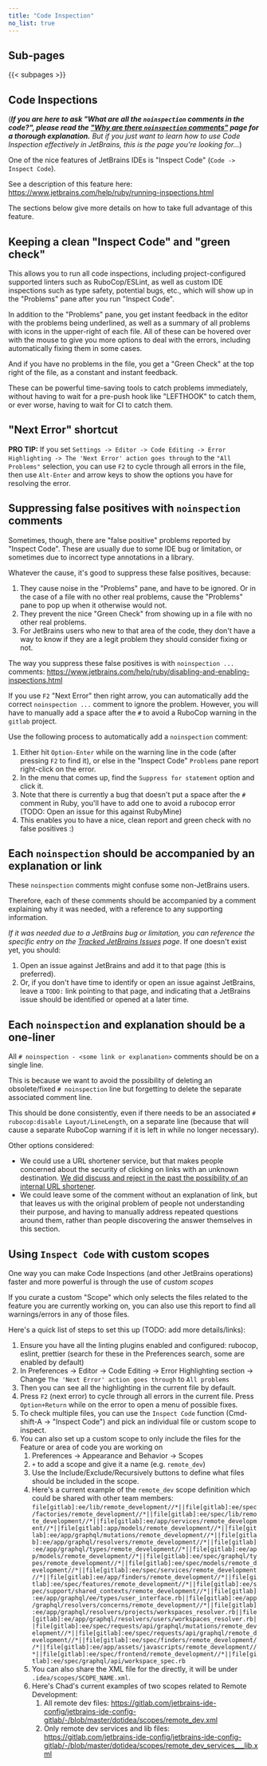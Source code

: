 ```yaml
---
title: "Code Inspection"
no_list: true
---
```


## Sub-pages

{{< subpages >}}

## Code Inspections

(***If you are here to ask "What are all the `noinspection` comments in the code?", please read the ["Why are there `noinspection` comments"](./why-are-there-noinspection-comments) page for a thorough explanation.**
But if you just want to learn how to use Code Inspection effectively in JetBrains, this is the page you're looking for...*)

One of the nice features of JetBrains IDEs is "Inspect Code" (`Code -> Inspect Code`).

See a description of this feature here: <https://www.jetbrains.com/help/ruby/running-inspections.html>

The sections below give more details on how to take full
advantage of this feature.

## Keeping a clean "Inspect Code" and "green check"

This allows you to run all code inspections, including project-configured supported linters
such as RuboCop/ESLint, as well as custom IDE inspections such as type safety, potential bugs,
etc., which will show up in the "Problems" pane after you run "Inspect Code".

In addition to the "Problems" pane, you get instant feedback in the editor with the problems
being underlined, as well as a summary of all problems with icons in the upper-right of each file.
All of these can be hovered over with the mouse to give you more options to deal with the errors,
including automatically fixing them in some cases.

And if you have no problems in the file, you get a "Green Check" at the top right of the file, as
a constant and instant feedback.

These can be powerful time-saving tools to catch problems immediately, without having to wait for
a pre-push hook like "LEFTHOOK" to catch them, or ever worse, having to wait for CI to catch them.

## "Next Error" shortcut

**PRO TIP:** If you set
`Settings -> Editor -> Code Editing -> Error Highlighting -> The 'Next Error' action goes through`
to the `"All Problems"` selection, you can use `F2` to cycle through all errors in the file,
then use `Alt-Enter` and arrow keys to show the options you have for resolving the error.

## Suppressing false positives with `noinspection` comments

Sometimes, though, there are "false positive" problems reported by "Inspect Code". These are
usually due to some IDE bug or limitation, or sometimes due to incorrect type annotations
in a library.

Whatever the cause, it's good to suppress these false positives, because:

1. They cause noise in the "Problems" pane, and have to be ignored. Or in the case of a file with
   no other real problems, cause the "Problems" pane to pop up when it otherwise would not.
1. They prevent the nice "Green Check" from showing up in a file with no other real problems.
1. For JetBrains users who new to that area of the code, they don't have a way to know if they are
   a legit problem they should consider fixing or not.

The way you suppress these false positives is with `noinspection ...` comments: <https://www.jetbrains.com/help/ruby/disabling-and-enabling-inspections.html>

If you use
`F2` "Next Error" then right arrow, you can automatically add the correct `noinspection ...` comment to ignore the problem. However,
you will have to manually add a space after the `#` to avoid a RuboCop
warning in the `gitlab` project.

Use the following process to automatically add a `noinspection` comment:

1. Either hit `Option-Enter` while on the warning line in the code (after pressing `F2` to find it),
   or else in the "Inspect Code" `Problems` pane report right-click on the error.
1. In the menu that comes up, find the `Suppress for statement` option and click it.
1. Note that there is currently a bug that doesn't put a space after the `#` comment in Ruby, you'll have to add one to avoid a rubocop error (TODO: Open an issue for this against RubyMine)
1. This enables you to have a nice, clean report and green check with no false positives :)

## Each `noinspection` should be accompanied by an explanation or link

These `noinspection` comments might confuse some non-JetBrains users.

Therefore, each of these comments should be accompanied by a comment explaining why it
was needed, with a reference to any supporting information.

*If it was needed due to a JetBrains bug or limitation, you can reference the specific entry on the
[Tracked JetBrains Issues](../tracked-jetbrains-issues) page*. If one doesn't exist yet, you should:

1. Open an issue against JetBrains and add it to that page (this is preferred).
1. Or, if you don't have time to identify or open an issue against JetBrains, leave a `TODO:` link pointing to that page, and
   indicating that a JetBrains issue should be identified or opened at a later time.

## Each `noinspection` and explanation should be a one-liner

All `# noinspection - <some link or explanation>` comments should be on a single line.

This is because we want to avoid the possibility of deleting an obsolete/fixed `# noinspection` line
but forgetting to delete the separate associated comment line.

This should be done consistently, even if there needs to be an associated `# rubocop:disable Layout/LineLength`,
on a separate line (because that will cause a separate RuboCop warning if it is left in while no longer
necessary).

Other options considered:

- We could use a URL shortener service, but that makes people concerned about the security of clicking
on links with an unknown destination.
  [We did discuss and reject in the past the possibility of an internal URL shortener](https://gitlab.com/gitlab-com/gl-infra/reliability/-/issues/861).
- We could leave some of the comment without an explanation of link, but that leaves us with the original
  problem of people not understanding their purpose, and having to manually address repeated questions
  around them, rather than people discovering the answer themselves in this section.

## Using `Inspect Code` with custom scopes

One way you can make Code Inspections (and other JetBrains operations) faster and more powerful is through
the use of *custom scopes*

If you curate a custom "Scope" which only selects the files related to the feature you are currently working on, you can
also use this report to find all warnings/errors in any of those files.

Here's a quick list of steps to set this up (TODO: add more details/links):

1. Ensure you have all the linting plugins enabled and configured: rubocop, eslint, prettier (search for these in the Preferences search, some are enabled by default)
1. In Preferences -> Editor -> Code Editing -> Error Highlighting section -> Change `The 'Next Error' action goes through` to `All problems`
1. Then you can see all the highlighting in the current file by default.
1. Press `F2` (next error) to cycle through all errors in the current file. Press `Option+Return` while on the error to open a menu of possible fixes.
1. To check multiple files, you can use the `Inspect Code` function (Cmd-shift-A -> "Inspect Code")
   and pick an individual file or custom scope to inspect.
1. You can also set up a custom scope to only include the files for the Feature or area of code you are working on
    1. Preferences -> Appearance and Behavior -> Scopes
    1. `+` to add a scope and give it a name (e.g. `remote_dev`)
    1. Use the Include/Exclude/Recursively buttons to define what files should be included in the scope.
    1. Here's a current example of the `remote_dev` scope definition which could be shared with other team members: `file[gitlab]:ee/lib/remote_development//*||file[gitlab]:ee/spec/factories/remote_development//*||file[gitlab]:ee/spec/lib/remote_development//*||file[gitlab]:ee/app/services/remote_development//*||file[gitlab]:app/models/remote_development//*||file[gitlab]:ee/app/graphql/mutations/remote_development//*||file[gitlab]:ee/app/graphql/resolvers/remote_development//*||file[gitlab]:ee/app/graphql/types/remote_development//*||file[gitlab]:ee/app/models/remote_development//*||file[gitlab]:ee/spec/graphql/types/remote_development//*||file[gitlab]:ee/spec/models/remote_development//*||file[gitlab]:ee/spec/services/remote_development//*||file[gitlab]:ee/app/finders/remote_development//*||file[gitlab]:ee/spec/features/remote_development//*||file[gitlab]:ee/spec/support/shared_contexts/remote_development//*||file[gitlab]:ee/app/graphql/ee/types/user_interface.rb||file[gitlab]:ee/app/graphql/resolvers/concerns/remote_development//*||file[gitlab]:ee/app/graphql/resolvers/projects/workspaces_resolver.rb||file[gitlab]:ee/app/graphql/resolvers/users/workspaces_resolver.rb||file[gitlab]:ee/spec/requests/api/graphql/mutations/remote_development//*||file[gitlab]:ee/spec/requests/api/graphql/remote_development//*||file[gitlab]:ee/spec/finders/remote_development//*||file[gitlab]:ee/app/assets/javascripts/remote_development//*||file[gitlab]:ee/spec/frontend/remote_development//*||file[gitlab]:ee/spec/graphql/api/workspace_spec.rb`
    1. You can also share the XML file for the directly, it will be under `.idea/scopes/SCOPE_NAME.xml`.
    1. Here's Chad's current examples of two scopes related to Remote Development:
       1. All remote dev files: <https://gitlab.com/jetbrains-ide-config/jetbrains-ide-config-gitlab/-/blob/master/dotidea/scopes/remote_dev.xml>
       1. Only remote dev services and lib files: <https://gitlab.com/jetbrains-ide-config/jetbrains-ide-config-gitlab/-/blob/master/dotidea/scopes/remote_dev_services___lib.xml>
